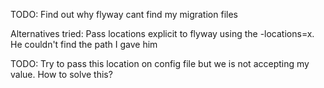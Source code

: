 TODO: Find out why flyway cant find my migration files

Alternatives tried: 
Pass locations explicit to flyway using the -locations=x. He couldn't find the path I gave him

TODO: Try to pass this location on config file but we is not accepting my value. How to solve this?
